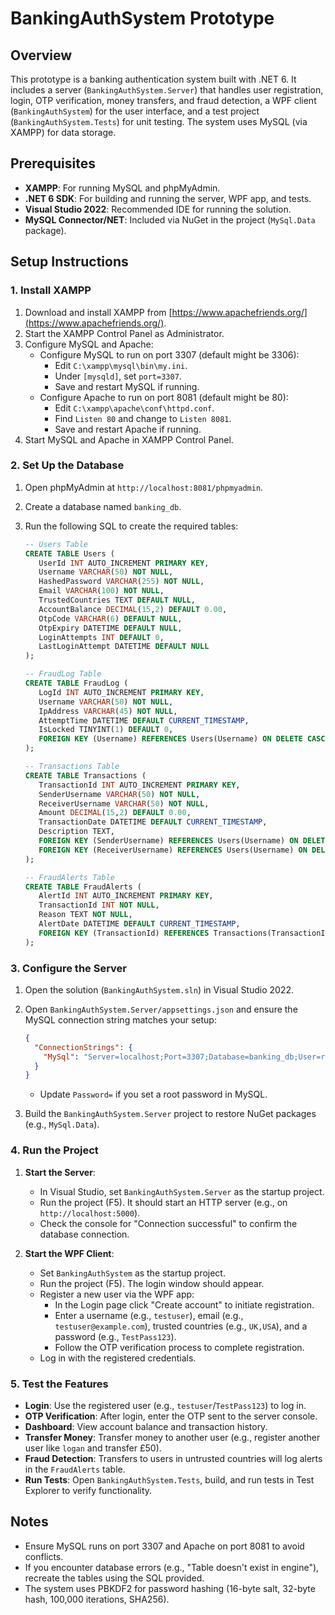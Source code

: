 # BankingAuthSystem Prototype

## Overview
This prototype is a banking authentication system built with .NET 6. It includes a server (`BankingAuthSystem.Server`) that handles user registration, login, OTP verification, money transfers, and fraud detection, a WPF client (`BankingAuthSystem`) for the user interface, and a test project (`BankingAuthSystem.Tests`) for unit testing. The system uses MySQL (via XAMPP) for data storage.

## Prerequisites
- **XAMPP**: For running MySQL and phpMyAdmin.
- **.NET 6 SDK**: For building and running the server, WPF app, and tests.
- **Visual Studio 2022**: Recommended IDE for running the solution.
- **MySQL Connector/NET**: Included via NuGet in the project (`MySql.Data` package).

## Setup Instructions

### 1. Install XAMPP
1. Download and install XAMPP from [https://www.apachefriends.org/](https://www.apachefriends.org/).
2. Start the XAMPP Control Panel as Administrator.
3. Configure MySQL and Apache:
   - Configure MySQL to run on port 3307 (default might be 3306):
     - Edit `C:\xampp\mysql\bin\my.ini`.
     - Under `[mysqld]`, set `port=3307`.
     - Save and restart MySQL if running.
   - Configure Apache to run on port 8081 (default might be 80):
     - Edit `C:\xampp\apache\conf\httpd.conf`.
     - Find `Listen 80` and change to `Listen 8081`.
     - Save and restart Apache if running.
4. Start MySQL and Apache in XAMPP Control Panel.

### 2. Set Up the Database
1. Open phpMyAdmin at `http://localhost:8081/phpmyadmin`.
2. Create a database named `banking_db`.
3. Run the following SQL to create the required tables:

   ```sql
   -- Users Table
   CREATE TABLE Users (
      UserId INT AUTO_INCREMENT PRIMARY KEY,
      Username VARCHAR(50) NOT NULL,
      HashedPassword VARCHAR(255) NOT NULL,
      Email VARCHAR(100) NOT NULL,
      TrustedCountries TEXT DEFAULT NULL,
      AccountBalance DECIMAL(15,2) DEFAULT 0.00,
      OtpCode VARCHAR(6) DEFAULT NULL,
      OtpExpiry DATETIME DEFAULT NULL,
      LoginAttempts INT DEFAULT 0,
      LastLoginAttempt DATETIME DEFAULT NULL
   );

   -- FraudLog Table
   CREATE TABLE FraudLog (
      LogId INT AUTO_INCREMENT PRIMARY KEY,
      Username VARCHAR(50) NOT NULL,
      IpAddress VARCHAR(45) NOT NULL,
      AttemptTime DATETIME DEFAULT CURRENT_TIMESTAMP,
      IsLocked TINYINT(1) DEFAULT 0,
      FOREIGN KEY (Username) REFERENCES Users(Username) ON DELETE CASCADE
   );

   -- Transactions Table
   CREATE TABLE Transactions (
      TransactionId INT AUTO_INCREMENT PRIMARY KEY,
      SenderUsername VARCHAR(50) NOT NULL,
      ReceiverUsername VARCHAR(50) NOT NULL,
      Amount DECIMAL(15,2) DEFAULT 0.00,
      TransactionDate DATETIME DEFAULT CURRENT_TIMESTAMP,
      Description TEXT,
      FOREIGN KEY (SenderUsername) REFERENCES Users(Username) ON DELETE CASCADE,
      FOREIGN KEY (ReceiverUsername) REFERENCES Users(Username) ON DELETE CASCADE
   );

   -- FraudAlerts Table
   CREATE TABLE FraudAlerts (
      AlertId INT AUTO_INCREMENT PRIMARY KEY,
      TransactionId INT NOT NULL,
      Reason TEXT NOT NULL,
      AlertDate DATETIME DEFAULT CURRENT_TIMESTAMP,
      FOREIGN KEY (TransactionId) REFERENCES Transactions(TransactionId) ON DELETE CASCADE
   );
   ```

### 3. Configure the Server
1. Open the solution (`BankingAuthSystem.sln`) in Visual Studio 2022.
2. Open `BankingAuthSystem.Server/appsettings.json` and ensure the MySQL connection string matches your setup:
   ```json
   {
     "ConnectionStrings": {
       "MySql": "Server=localhost;Port=3307;Database=banking_db;User=root;Password=;"
     }
   }
   ```
   - Update `Password=` if you set a root password in MySQL.

3. Build the `BankingAuthSystem.Server` project to restore NuGet packages (e.g., `MySql.Data`).

### 4. Run the Project
1. **Start the Server**:
   - In Visual Studio, set `BankingAuthSystem.Server` as the startup project.
   - Run the project (F5). It should start an HTTP server (e.g., on `http://localhost:5000`).
   - Check the console for "Connection successful" to confirm the database connection.

2. **Start the WPF Client**:
   - Set `BankingAuthSystem` as the startup project.
   - Run the project (F5). The login window should appear.
   - Register a new user via the WPF app:
     - In the Login page click "Create account" to initiate registration.
     - Enter a username (e.g., `testuser`), email (e.g., `testuser@example.com`), trusted countries (e.g., `UK,USA`), and a password (e.g., `TestPass123`).
     - Follow the OTP verification process to complete registration.
   - Log in with the registered credentials.

### 5. Test the Features
- **Login**: Use the registered user (e.g., `testuser`/`TestPass123`) to log in.
- **OTP Verification**: After login, enter the OTP sent to the server console.
- **Dashboard**: View account balance and transaction history.
- **Transfer Money**: Transfer money to another user (e.g., register another user like `logan` and transfer £50).
- **Fraud Detection**: Transfers to users in untrusted countries will log alerts in the `FraudAlerts` table.
- **Run Tests**: Open `BankingAuthSystem.Tests`, build, and run tests in Test Explorer to verify functionality.

## Notes
- Ensure MySQL runs on port 3307 and Apache on port 8081 to avoid conflicts.
- If you encounter database errors (e.g., "Table doesn't exist in engine"), recreate the tables using the SQL provided.
- The system uses PBKDF2 for password hashing (16-byte salt, 32-byte hash, 100,000 iterations, SHA256).
